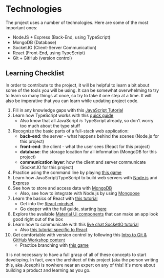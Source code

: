 # Technologies
The project uses a number of technologies. Here are some of the most important ones:

- NodeJS + Express (Back-End, using TypeScript)
- MongoDB (Database)
- Socket.IO (Client-Server Communication)
- React (Front-End, using TypeScript)
- Git + GitHub (version control)

## Learning Checklist
In order to contribute to the project, it will be helpful to learn a bit about some of the tools you will be using. It can be somewhat overwhelming to try to learn so many things at once, so try to take it one step at a time. It will also be imperative that you can learn while updating project code.

1. Fill in any knowledge gaps with this [JavaScript Tutorial](https://javascript.info/)
1. Learn how TypeScript works with this [quick guide](https://www.typescriptlang.org/docs/handbook/typescript-in-5-minutes.html)
    - Also know that all JavaScript _is_ TypeScript already, so don't worry too much about the type stuff
1. Recognize the basic parts of a full-stack web application:
    - **back-end**: the server - what happens behind the scenes (Node.js for this project)
    - **front-end**: the client - what the user sees (React for this project)
    - **database**: the storage location for all information (MongoDB for this project)
    - **communication layer**: how the client and server communicate (Socket.IO for this project)
1. Practice using the command line by playing [this game](http://www.mprat.org/Terminus/)
1. Learn how JavaScript/TypeScript to build web servers with [Node.js](https://nodejs.dev/en/learn/) and [Express](https://expressjs.com/)
1. See how to store and access data with [MongoDB](https://www.mongodb.com/docs/manual/introduction/)
    - Also, see how to integrate with Node.js by using [Mongoose](https://mongoosejs.com/docs/index.html)
1. Learn the basics of React with [this tutorial](https://react.dev/learn/tutorial-tic-tac-toe)
    - Get into the [React mindset](https://react.dev/learn/thinking-in-react)
    - Go deeper with the full guide, starting [here](https://react.dev/learn/describing-the-ui)
1. Explore the available [Material UI components](https://mui.com/material-ui/getting-started/usage/) that can make an app look good right out of the box
1. Learn how to communicate with this [live chat SocketIO tutorial](https://socket.io/get-started/chat)
    - Also [this tutorial specific to React](https://socket.io/how-to/use-with-react)
1. Get comfortable with version control by following this [Intro to Git & GitHub Workshop content](https://hylandtechoutreach.github.io/hackathon/Activities/IntroToGitWorkshop/StudentDesc.html)
    - Practice branching with [this game](https://learngitbranching.js.org/)

It is not necessary to have a full grasp of all of these concepts to start developing. In fact, even the architect of this project (aka the person writing this, aka Joseph) is nowhere near an expert on any of this! It's more about building a product and learning as you go.

